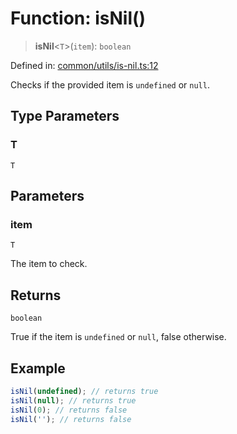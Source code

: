 # Function: isNil()

> **isNil**\<`T`\>(`item`): `boolean`

Defined in: [common/utils/is-nil.ts:12](https://github.com/Forge-Game-Engine/Forge/blob/4b66b21759bd3ab3aaf4c62b3e957c1bb43b7b58/src/common/utils/is-nil.ts#L12)

Checks if the provided item is `undefined` or `null`.

## Type Parameters

### T

`T`

## Parameters

### item

`T`

The item to check.

## Returns

`boolean`

True if the item is `undefined` or `null`, false otherwise.

## Example

```ts
isNil(undefined); // returns true
isNil(null); // returns true
isNil(0); // returns false
isNil(''); // returns false
```
